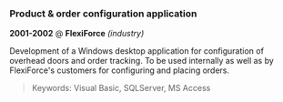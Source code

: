 ### Product & order configuration application

__2001-2002__ @ __FlexiForce__ _(industry)_

Development of a Windows desktop application for configuration of overhead doors and order tracking. To be used internally as well as by FlexiForce's customers for configuring and placing orders.

> Keywords: Visual Basic, SQLServer, MS Access
